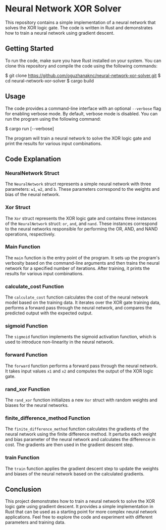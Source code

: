 # Neural Network XOR Solver

This repository contains a simple implementation of a neural network that solves the XOR logic gate. The code is written in Rust and demonstrates how to train a neural network using gradient descent.

## Getting Started

To run the code, make sure you have Rust installed on your system. You can clone this repository and compile the code using the following commands:


$ git clone https://github.com/oguzhanaknc/neural-network-xor-solver.git
$ cd neural-network-xor-solver
$ cargo build


## Usage

The code provides a command-line interface with an optional `--verbose` flag for enabling verbose mode. By default, verbose mode is disabled. You can run the program using the following command:



$ cargo run [--verbose]


The program will train a neural network to solve the XOR logic gate and print the results for various input combinations.

## Code Explanation

### NeuralNetwork Struct

The `NeuralNetwork` struct represents a simple neural network with three parameters: `w1`, `w2`, and `b`. These parameters correspond to the weights and bias of the neural network.

### Xor Struct

The `Xor` struct represents the XOR logic gate and contains three instances of the `NeuralNetwork` struct: `or`, `and`, and `nand`. These instances correspond to the neural networks responsible for performing the OR, AND, and NAND operations, respectively.

### Main Function

The `main` function is the entry point of the program. It sets up the program's verbosity based on the command-line arguments and then trains the neural network for a specified number of iterations. After training, it prints the results for various input combinations.

### calculate_cost Function

The `calculate_cost` function calculates the cost of the neural network model based on the training data. It iterates over the XOR gate training data, performs a forward pass through the neural network, and compares the predicted output with the expected output.

### sigmoid Function

The `sigmoid` function implements the sigmoid activation function, which is used to introduce non-linearity in the neural network.

### forward Function

The `forward` function performs a forward pass through the neural network. It takes input values `x1` and `x2` and computes the output of the XOR logic gate.

### rand_xor Function

The `rand_xor` function initializes a new `Xor` struct with random weights and biases for the neural networks.

### finite_difference_method Function

The `finite_difference_method` function calculates the gradients of the neural network using the finite difference method. It perturbs each weight and bias parameter of the neural network and calculates the difference in cost. The gradients are then used in the gradient descent step.

### train Function

The `train` function applies the gradient descent step to update the weights and biases of the neural network based on the calculated gradients.

## Conclusion

This project demonstrates how to train a neural network to solve the XOR logic gate using gradient descent. It provides a simple implementation in Rust that can be used as a starting point for more complex neural network applications. Feel free to explore the code and experiment with different parameters and training data.
